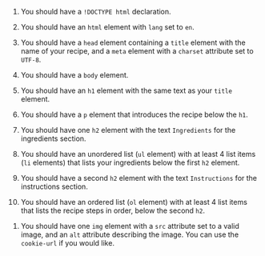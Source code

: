 1. You should have a `!DOCTYPE html` declaration.

1. You should have an `html` element with `lang` set to `en`.

1. You should have a `head` element containing a `title` element with the name of your recipe, and a `meta` element with a `charset` attribute set to `UTF-8`.

1. You should have a `body` element.

1. You should have an `h1` element with the same text as your `title` element.

1. You should have a `p` element that introduces the recipe below the `h1`.

1. You should have one `h2` element with the text `Ingredients` for the ingredients section.

1. You should have an unordered list (`ul` element) with at least 4 list items (`li` elements) that lists your ingredients below the first `h2` element.

1. You should have a second `h2` element with the text `Instructions` for the instructions section.

1. You should have an ordered list (`ol` element) with at least 4 list items that lists the recipe steps in order, below the second `h2`.

<!--TODO: change src when img is on the cdn -->
1. You should have one `img` element with a `src` attribute set to a valid image, and an `alt` attribute describing the image. You can use the `cookie-url` if you would like.
